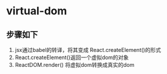 # virtual-dom

## 步骤如下
1. jsx通过babel的转译，将其变成 React.createElement()的形式
2. React.createElement()返回一个虚拟dom的对象
3. ReactDOM.render() 将虚拟dom转换成真实的dom